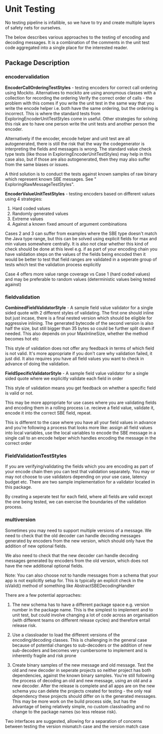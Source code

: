 # Unit Testing #

No testing pipeline is infallible, so we have to try and create multiple layers of safety nets for ourselves.

The below describes various approaches to the testing of encoding and decoding messages. It is a combination of the
comments in the unit test code aggregated into a single place for the interested reader.

## Package Description ##

### encodervalidation ###

**EncoderCallOrderingTestStyles** - testing encoders for correct call ordering using Mockito. Alternatives to mockito
are using anonymous classes with a collection for recording the ordering
Verify the correct order of calls - the problem with this comes if you write the unit test in the same way that you
write the encode helper i.e. both have the same ordering, but the ordering is incorrect. This is where the standard
tests
from ExploringEncoderUnitTestStyles come in useful. Other strategies for solving this risk are to have one person write
the unit tests and another person the encoder.

Alternatively if the encoder, encode helper and unit test are all autogenerated, there is still the risk that the way
the codegenerator is interpreting the fields and messages is wrong. The standard value check type tests (like those in
ExploringEncoderUnitTestStyles) may help in this case also, but if those are also autogenerated, then they may also
suffer from the same biases or issues.

A third solution is to conduct the tests against known samples of raw binary which represent known SBE messages. See "
ExploringRawMessageTestStyles".

**EncoderValueUnitTestStyles** - testing encoders based on different values using 4 strategies:

1. Hard coded values
2. Randomly generated values
3. Extreme values
4. Against a known fixed amount of argument combinations

Cases 2 and 3 can suffer from examples where the SBE type doesn't match
the Java type range, but this can be solved using explicit fields for max and min
values somewhere centrally. It is also not clear whether this kind of check
should be done at this level e.g. if as part of your encoding chain you have
validation steps on the values of the fields being encoded then it would be
better to test that field ranges are validated in a seperate group of tests
which test the validation process explicitly

Case 4 offers more value range coverage vs Case 1 (hard coded values)
and may be preferable to random values (deterministic values being tested against)

### fieldvalidation ###

**CombinedFieldValidatorStyle** - A sample field value validator for a single sided quote with
2 different styles of validating. The first one should inline
but just incase, there is a final nested version which should
be eligible for aggressive inlining. The generated bytecode
of the second version is also half the size, but still bigger than 35 bytes
so could be further split down if needed. This also depends on your MaxInlineSize, whether the method becomes hot etc

This style of validation does not offer any feedback in terms
of which field is not valid. It's more appropriate if you don't care
why validation failed, it just did. It also requires you have
all field values you want to check in advance of doing the validation.

**FieldSpecificValidatorStyle** - A sample field value validator for a single sided quote where
we explicitly validate each field in order

This style of validation means you get feedback on whether a specific
field is valid or not.

This may be more appropriate for use cases where you are validating
fields and encoding them in a rolling process i.e. recieve a field value,
validate it, encode it into the correct SBE field, repeat.

This is different to the case where you have all your field values in advance and you're
following a process that looks more like: assign all field values into local
variables, use the local variables to encode the SBE message in a single call to
an encode helper which handles encoding the message in the correct order

### FieldValidationTestStyles ###
If you are verifying/validating the fields which you are encoding
as part of your encode chain then you can test that validation
separately. You may or may not choose to use validators depending on
your use case, latency budget etc. There are two sample
implementation for a validator located in this package.

By creating a seperate test for each field, where all fields are valid
except the one being tested, we can exercise the boundaries
of the validation process.

### multiversion ###

Sometimes you may need to support multiple versions of a message.
We need to check that the old decoder can handle decoding messages generated by encoders from
the new version, which should only have the addition of new optional fields.

We also need to check that the new decoder can handle decoding messages generated by encoders from
the old version, which does not have the new additional optional fields.

Note: You can also choose not to handle messages from a schema that your app is not explicitly setup
for. This is typically an explicit check in the isValid() method of something like
AbstractSBEDecodingHandler

There are a few potential approaches:

1. The new schema has to have a different package space e.g. version number in the package name. This
   is the simplest to implement and to unit test, but could involve changing a lot of code
   across an organisation (with different teams on different release cycles)
   and therefore entail release risk.

2. Use a classloader to load the different versions of the encoding/decoding classes. This is
   challenging in the general case because of potential changes to sub-decoders or the addition
   of new sub-decoders and becomes very cumbersome to implement and is inherently fragile and risk prone

3. Create binary samples of the new message and old message. Test the old and new decoder in
   seperate projects so neither project has both dependencies, against the known binary samples. You're still
   following the process of decoding an old and new message, using an old and a new decoder.
   After the release is complete and all apps are on the new schema you can delete the projects
   created for testing - the only real dependency these projects should differ on is
   the generated messages. This may be more work on the build process side,
   but has the advantage of being relatively simple, no custom
   classloading and no change to the package names (so less release risk).

Two interfaces are suggested, allowing for a separation of concerns between testing the version
mismatch case and the version match case
 